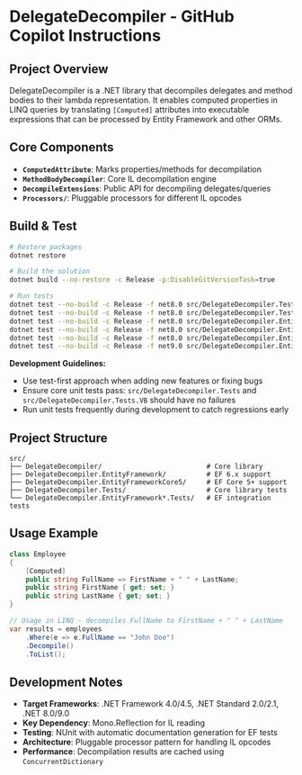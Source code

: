 # DelegateDecompiler - GitHub Copilot Instructions

## Project Overview

DelegateDecompiler is a .NET library that decompiles delegates and method bodies to their lambda representation. It enables computed properties in LINQ queries by translating `[Computed]` attributes into executable expressions that can be processed by Entity Framework and other ORMs.

## Core Components

- **`ComputedAttribute`**: Marks properties/methods for decompilation
- **`MethodBodyDecompiler`**: Core IL decompilation engine  
- **`DecompileExtensions`**: Public API for decompiling delegates/queries
- **`Processors/`**: Pluggable processors for different IL opcodes

## Build & Test

```bash
# Restore packages
dotnet restore

# Build the solution
dotnet build --no-restore -c Release -p:DisableGitVersionTask=true

# Run tests
dotnet test --no-build -c Release -f net8.0 src/DelegateDecompiler.Tests
dotnet test --no-build -c Release -f net8.0 src/DelegateDecompiler.Tests.VB
dotnet test --no-build -c Release -f net8.0 src/DelegateDecompiler.EntityFramework.Tests
dotnet test --no-build -c Release -f net8.0 src/DelegateDecompiler.EntityFrameworkCore6.Tests
dotnet test --no-build -c Release -f net8.0 src/DelegateDecompiler.EntityFrameworkCore8.Tests
dotnet test --no-build -c Release -f net9.0 src/DelegateDecompiler.EntityFrameworkCore9.Tests
```

**Development Guidelines:**
- Use test-first approach when adding new features or fixing bugs
- Ensure core unit tests pass: `src/DelegateDecompiler.Tests` and `src/DelegateDecompiler.Tests.VB` should have no failures
- Run unit tests frequently during development to catch regressions early

## Project Structure

```
src/
├── DelegateDecompiler/                          # Core library
├── DelegateDecompiler.EntityFramework/          # EF 6.x support
├── DelegateDecompiler.EntityFrameworkCore5/     # EF Core 5+ support 
├── DelegateDecompiler.Tests/                    # Core library tests
└── DelegateDecompiler.EntityFramework*.Tests/   # EF integration tests
```

## Usage Example

```csharp
class Employee
{
    [Computed]
    public string FullName => FirstName + " " + LastName;
    public string FirstName { get; set; }
    public string LastName { get; set; }
}

// Usage in LINQ - decompiles FullName to FirstName + " " + LastName
var results = employees
    .Where(e => e.FullName == "John Doe")
    .Decompile()
    .ToList();
```

## Development Notes

- **Target Frameworks**: .NET Framework 4.0/4.5, .NET Standard 2.0/2.1, .NET 8.0/9.0
- **Key Dependency**: Mono.Reflection for IL reading
- **Testing**: NUnit with automatic documentation generation for EF tests
- **Architecture**: Pluggable processor pattern for handling IL opcodes
- **Performance**: Decompilation results are cached using `ConcurrentDictionary`
